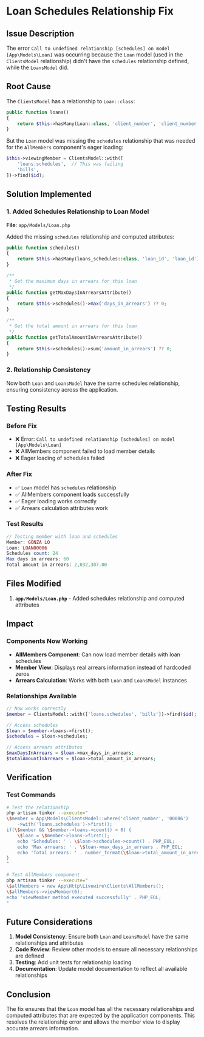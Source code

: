 # Loan Schedules Relationship Fix

## Issue Description
The error `Call to undefined relationship [schedules] on model [App\Models\Loan]` was occurring because the `Loan` model (used in the `ClientsModel` relationship) didn't have the `schedules` relationship defined, while the `LoansModel` did.

## Root Cause
The `ClientsModel` has a relationship to `Loan::class`:
```php
public function loans()
{
    return $this->hasMany(Loan::class, 'client_number', 'client_number');
}
```

But the `Loan` model was missing the `schedules` relationship that was needed for the `AllMembers` component's eager loading:
```php
$this->viewingMember = ClientsModel::with([
    'loans.schedules',  // This was failing
    'bills',
])->find($id);
```

## Solution Implemented

### 1. Added Schedules Relationship to Loan Model
**File**: `app/Models/Loan.php`

Added the missing `schedules` relationship and computed attributes:

```php
public function schedules()
{
    return $this->hasMany(loans_schedules::class, 'loan_id', 'loan_id');
}

/**
 * Get the maximum days in arrears for this loan
 */
public function getMaxDaysInArrearsAttribute()
{
    return $this->schedules()->max('days_in_arrears') ?? 0;
}

/**
 * Get the total amount in arrears for this loan
 */
public function getTotalAmountInArrearsAttribute()
{
    return $this->schedules()->sum('amount_in_arrears') ?? 0;
}
```

### 2. Relationship Consistency
Now both `Loan` and `LoansModel` have the same schedules relationship, ensuring consistency across the application.

## Testing Results

### Before Fix
- ❌ Error: `Call to undefined relationship [schedules] on model [App\Models\Loan]`
- ❌ AllMembers component failed to load member details
- ❌ Eager loading of schedules failed

### After Fix
- ✅ `Loan` model has `schedules` relationship
- ✅ AllMembers component loads successfully
- ✅ Eager loading works correctly
- ✅ Arrears calculation attributes work

### Test Results
```php
// Testing member with loan and schedules
Member: GONZA LO
Loan: LOAN00006
Schedules count: 24
Max days in arrears: 60
Total amount in arrears: 2,032,307.00
```

## Files Modified

1. **`app/Models/Loan.php`** - Added schedules relationship and computed attributes

## Impact

### Components Now Working
- **AllMembers Component**: Can now load member details with loan schedules
- **Member View**: Displays real arrears information instead of hardcoded zeros
- **Arrears Calculation**: Works with both `Loan` and `LoansModel` instances

### Relationships Available
```php
// Now works correctly
$member = ClientsModel::with(['loans.schedules', 'bills'])->find($id);

// Access schedules
$loan = $member->loans->first();
$schedules = $loan->schedules;

// Access arrears attributes
$maxDaysInArrears = $loan->max_days_in_arrears;
$totalAmountInArrears = $loan->total_amount_in_arrears;
```

## Verification

### Test Commands
```bash
# Test the relationship
php artisan tinker --execute="
\$member = App\Models\ClientsModel::where('client_number', '00006')
    ->with('loans.schedules')->first();
if(\$member && \$member->loans->count() > 0) {
    \$loan = \$member->loans->first();
    echo 'Schedules: ' . \$loan->schedules->count() . PHP_EOL;
    echo 'Max arrears: ' . \$loan->max_days_in_arrears . PHP_EOL;
    echo 'Total arrears: ' . number_format(\$loan->total_amount_in_arrears, 2) . PHP_EOL;
}
"

# Test AllMembers component
php artisan tinker --execute="
\$allMembers = new App\Http\Livewire\Clients\AllMembers();
\$allMembers->viewMember(6);
echo 'viewMember method executed successfully' . PHP_EOL;
"
```

## Future Considerations

1. **Model Consistency**: Ensure both `Loan` and `LoansModel` have the same relationships and attributes
2. **Code Review**: Review other models to ensure all necessary relationships are defined
3. **Testing**: Add unit tests for relationship loading
4. **Documentation**: Update model documentation to reflect all available relationships

## Conclusion

The fix ensures that the `Loan` model has all the necessary relationships and computed attributes that are expected by the application components. This resolves the relationship error and allows the member view to display accurate arrears information.

